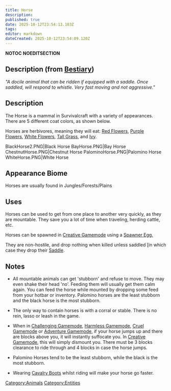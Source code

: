 ```yaml
---
title: Horse
description: 
published: true
date: 2025-10-12T23:54:13.103Z
tags: 
editor: markdown
dateCreated: 2025-10-12T23:54:09.120Z
---
```


__NOTOC__ __NOEDITSECTION__

## Description (from [Bestiary](Bestiary "wikilink"))

*"A docile animal that can be ridden if equipped with a saddle. Once
saddled, will respond to whistle. Very fast moving and not aggressive."*

## Description

The Horse is a mammal in Survivalcraft with a variety of appearances.
There are 5 different coat colors, as shown below.

Horses are herbivores, meaning they will eat: [Red
Flowers](http://survivalcraftgame.wikia.com/wiki/Red_Flower), [Purple
Flowers](http://survivalcraftgame.wikia.com/wiki/Purple_Flower), [White
Flowers](http://survivalcraftgame.wikia.com/wiki/White_Flower), [Tall
Grass](http://survivalcraftgame.wikia.com/wiki/Tall_Grass),
and [Ivy](http://survivalcraftgame.wikia.com/wiki/Ivy).

BlackHorse2.PNG|Black Horse BayHorse.PNG|Bay Horse
ChestnutHorse.PNG|Chestnut Horse PalominoHorse.PNG|Palomino Horse
WhiteHorse.PNG|White Horse

## Appearance Biome

Horses are usually found in Jungles/Forests/Plains

## Uses

Horses can be used to get from one place to another very quickly, as
they are mountable. They save you a lot of time when traveling, herding
cattle, etc.

Horses can be spawned in [Creative
Gamemode](http://survivalcraftgame.wikia.com/wiki/Creative_Gamemode)
using a [Spawner
Egg.](http://survivalcraftgame.wikia.com/wiki/Creative_Eggs)

They are non-hostile, and drop nothing when killed unless saddled \[in
which case they drop their [Saddle](Saddle "wikilink").

## Notes

  - All mountable animals can get 'stubborn' and refuse to move. They
    may even shake their head 'no'. Feeding them will usually get them
    calm again. You can feed the horse while mounted by dropping some
    feed from your hotbar or inventory. Palomino horses are the least
    stubborn and the black horse is the most stubborn. 

<!-- end list -->

  - The only way to contain horses is with a corral or stable. There is
    no rein, lasso or leash in the game. 

<!-- end list -->

  - When in [Challenging Gamemode](Challenging_Gamemode "wikilink"),
    [Harmless Gamemode](Harmless_Gamemode "wikilink"), [Cruel
    Gamemode](Cruel_Gamemode "wikilink") or [Adventure
    Gamemode](Adventure_Gamemode "wikilink"), if your horse jumps up and
    there are blocks above you, it will instantly suffocate you. In
    [Creative Gamemode](Creative_Gamemode "wikilink"), this will simply
    dismount you. There must be 3 blocks clearance to ride through and 4
    blocks in case the horse jumps.

<!-- end list -->

  - Palomino Horses tend to be the least stubborn, while the black is
    the most stubborn.

<!-- end list -->

  - Wearing [Cavalry Boots](Cavalry_Boots "wikilink") whilst riding will
    make your horse go faster.

[Category:Animals](Category:Animals "wikilink")
[Category:Entities](Category:Entities "wikilink")